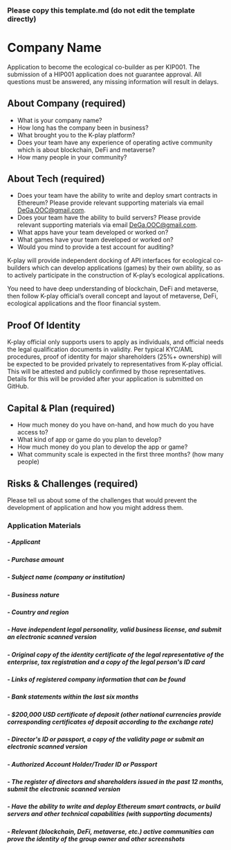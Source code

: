 ### Please copy this template.md (do not edit the template directly)
# Company Name
Application to become the ecological co-builder as per KIP001. The submission of a HIP001 application does not guarantee approval. All questions must be answered, any missing information will result in delays.

## About Company (required)
 - What is your company name?
 - How long has the company been in business?
 - What brought you to the K-play platform?
 - Does your team have any experience of operating active community which is about blockchain, DeFi and metaverse?
 - How many people in your community? 

## About Tech (required)

 - Does your team have the ability to write and deploy smart contracts in Ethereum? Please provide relevant supporting materials via email DeGa.OOC@gmail.com.
 - Does your team have the ability to build servers? Please provide relevant supporting materials via email DeGa.OOC@gmail.com.
 - What apps have your team developed or worked on?
 - What games have your team developed or worked on?
 - Would you mind to provide a test account for auditing?

K-play will provide independent docking of API interfaces for ecological co-builders which can develop applications (games) by their own ability, so as to actively participate in the construction of K-play’s ecological applications. 

You need to have deep understanding of blockchain, DeFi and metaverse, then follow K-play official’s overall concept and layout of metaverse, DeFi, ecological applications and the floor financial system.

## Proof Of Identity
K-play official only supports users to apply as individuals, and official needs the legal qualification documents in validity. Per typical KYC/AML procedures, proof of identity for major shareholders (25%+ ownership) will be expected to be provided privately to representatives from K-play official. This will be attested and publicly confirmed by those representatives. Details for this will be provided after your application is submitted on GitHub.

## Capital & Plan (required)
 - How much money do you have on-hand, and how much do you have access to?
 - What kind of app or game do you plan to develop?
 - How much money do you plan to develop the app or game?
 - What community scale is expected in the first three months? (how many people)

## Risks & Challenges (required)

Please tell us about some of the challenges that would prevent the development of application and how you might address them.

### Application Materials
##### - Applicant
##### - Purchase amount
##### - Subject name (company or institution)
##### - Business nature
##### - Country and region
##### - Have independent legal personality, valid business license, and submit an electronic  scanned version
##### - Original copy of the identity certificate of the legal representative of the enterprise, tax registration and a copy of the legal person's ID card
##### - Links of registered company information that can be found
##### - Bank statements within the last six months
##### - $200,000 USD certificate of deposit (other national currencies provide corresponding certificates of deposit according to the exchange rate)
##### - Director's ID or passport, a copy of the validity page or submit an electronic scanned version
##### - Authorized Account Holder/Trader ID or Passport 
##### - The register of directors and shareholders issued in the past 12 months, submit the electronic scanned version
##### - Have the ability to write and deploy Ethereum smart contracts, or build servers and other technical capabilities (with supporting documents)
##### - Relevant (blockchain, DeFi, metaverse, etc.) active communities can prove the identity of the group owner and other screenshots
 
